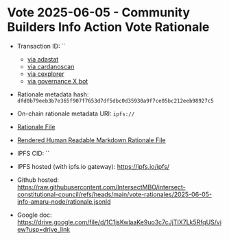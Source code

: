 
# Vote 2025-06-05 - Community Builders Info Action Vote Rationale

- Transaction ID: ``
  - [via adastat](https://adastat.net/transactions/)
  - [via cardanoscan](https://cardanoscan.io/vote/)
  - [via cexplorer](https://cexplorer.io/tx//governance#data)
  - [via governance X bot](https://x.com/GovActions/status/)

- Rationale metadata hash: `dfd0b79eeb3b7e365f907f7653d7df5dbc0d35930a9f7ce05bc212eeb98927c5`
- On-chain rationale metadata URI: `ipfs://`

- [Rationale File](./rationale.jsonld)
- [Rendered Human Readable Markdown Rationale File](./rationale.jsonld.md)

- IPFS CID: ``
- IPFS hosted (with ipfs.io gateway): <https://ipfs.io/ipfs/>

- Github hosted: <https://raw.githubusercontent.com/IntersectMBO/intersect-constitutional-council/refs/heads/main/vote-rationales/2025-06-05-info-amaru-node/rationale.jsonld>
- Google doc: <https://drive.google.com/file/d/1C1jsKwlaaKe9uo3c7cJjTIX7Lk5RfqUS/view?usp=drive_link>

